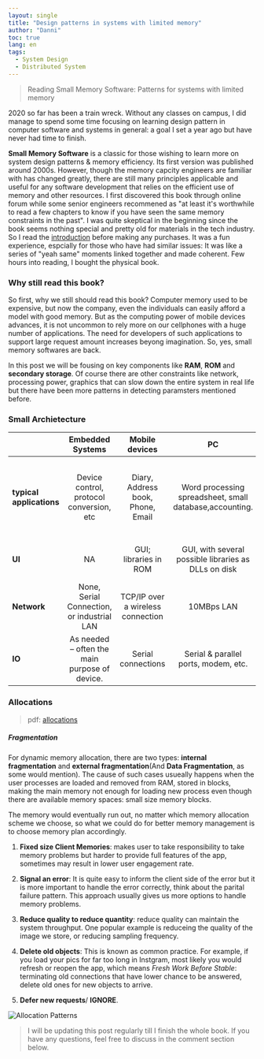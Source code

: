 ```yaml
---
layout: single
title: "Design patterns in systems with limited memory"
author: "Danni"
toc: true
lang: en
tags:
  - System Design
  - Distributed System
---
```


> Reading Small Memory Software: Patterns for systems with limited memory

2020 so far has been a train wreck. Without any classes on campus, I did manage to spend some time focusing on learning design pattern in computer software and systems in general: a goal I set a year ago but have never had time to finish.

**Small Memory Software** is a classic for those wishing to learn more on system design patterns & memory efficiency. Its first version was published around 2000s. However, though the memory capcity engineers are familiar with has changed greatly, there are still many principles applicable and useful for any software development that relies on the efficient use of memory and other resources. I first discovered this book through online forum while some senior engineers recommened as "at least it's worthwhile to read a few chapters to know if you have seen the same memory constraints in the past". I was quite skeptical in the beginning since the book seems nothing special and pretty old for materials in the tech industry. So I read the [introduction](http://smallmemory.com/1_IntroductionChapter.pdf) before making any purchases. It was a fun experience, espcially for those who have had similar issues: It was like a series of "yeah same" moments linked together and made coherent. Few hours into reading, I bought the physical book.

### Why still read this book?

So first, why we still should read this book? Computer memory used to be expensive, but now the company, even the individuals can easily afford a model with good memory. But as the computing power of mobile devices advances, it is not uncommon to rely more on our cellphones with a huge number of applications. The need for developers of such applications to support large request amount increases beyong imagination. So, yes, small memory softwares are back. 

In this post we will be fousing on key components like **RAM**, **ROM** and **secondary storage**. Of course there are other constraints like network, processing power, graphics that can slow down the entire system in real life but there have been more patterns in detecting paramsters mentioned before.

### Small Archietecture


|   |  **Embedded Systems** | **Mobile devices** | **PC** | **server farms** | 
| ------------- |:-------------:| :-------------:|:-------------:|-----:|
| **typical applications** | Device control, protocol conversion, etc | Diary, Address book, Phone, Email |Word processing spreadsheet, small database,accounting. |E-commerce, large database applications, accounting, stock control.|
| **UI** | NA | GUI; libraries in ROM | GUI, with several possible libraries as DLLs on disk | Implemented by clients, browsers or terminals |
| **Network** | None, Serial Connection, or industrial LAN | TCP/IP over a wireless connection | 10MBps LAN | 100 MBps LAN | 
| **IO**| As needed – often the main purpose of device. | Serial connections | Serial & parallel ports, modem, etc. |  Any, accessed via LAN  |

### Allocations

> pdf: [allocations](http://smallmemory.com/6_AllocationChapter.pdf)

##### Fragmentation

For dynamic memory allocation, there are two types: **internal fragmentation** and **external fragmentation**(And **Data Fragmentation**, as some would mention). The cause of such cases usueally happens when the user processes are loaded and removed from RAM, stored in blocks, making the main memory not enough for loading new process even though there are available memory spaces: small size memory blocks.

The memory would eventually run out, no matter which memory allocation scheme we choose, so what we could do for better memory management is to choose memory plan accordingly.

1. **Fixed size Client Memories**: makes user to take responsibility to take memory problems but harder to provide full features of the app, sometimes may result in lower user engagement rate.

2. **Signal an error**: It is quite easy to inform the client side of the error but it is more important to handle the error correctly, think about the parital failure pattern. This approach usually gives us more options to handle memory problems.

3. **Reduce quality to reduce quantity**: reduce quality can maintain the system throughput. One popular example is reduceing the quality of the image we store, or reducing sampling frequency.

4. **Delete old objects**: This is known as common practice. For example, if you load your pics for far too long in Instgram, most likely you would refresh or reopen the app, which means *Fresh Work Before Stable*: terminating old connections that have lower chance to be answered, delete old ones for new objects to arrive. 

5. **Defer new requests**/ **IGNORE**.

![Allocation Patterns](/img/post/small_mem/ALLOCATION.png)

> I will be updating this post regularly till I finish the whole book. If you have any questions, feel free to discuss in the comment section below.